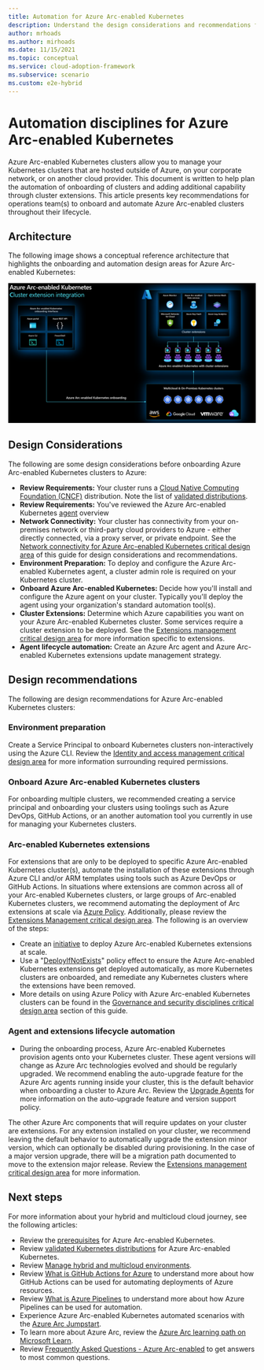 ```yaml
---
title: Automation for Azure Arc-enabled Kubernetes
description: Understand the design considerations and recommendations for automation of Arc-enabled Kubernetes
author: mrhoads
ms.author: mirhoads
ms.date: 11/15/2021
ms.topic: conceptual
ms.service: cloud-adoption-framework
ms.subservice: scenario
ms.custom: e2e-hybrid
---
```


# Automation disciplines for Azure Arc-enabled Kubernetes

Azure Arc-enabled Kubernetes clusters allow you to manage your Kubernetes clusters that are hosted outside of Azure, on your corporate network, or on another cloud provider.  This document is written to help plan the automation of onboarding of clusters and adding additional capability through cluster extensions.  This article presents key recommendations for operations team(s) to onboard and automate Azure Arc-enabled clusters throughout their lifecycle.

## Architecture

The following image shows a conceptual reference architecture that highlights the onboarding and automation design areas for Azure Arc-enabled Kubernetes:

![Azure Arc-enabled Kubernetes | Onboarding and VM Extension Integration](./media/arc-enabled-kubernetes-onboarding.png)

## Design Considerations

The following are some design considerations before onboarding Azure Arc-enabled Kubernetes clusters to Azure:

- **Review Requirements:** Your cluster runs a [Cloud Native Computing Foundation (CNCF)](/azure/azure-arc/kubernetes/overview#supported-kubernetes-distribution) distribution.  Note the list of [validated distributions](/azure/azure-arc/kubernetes/validation-program#validated-distributions).
- **Review Requirements:** You've reviewed the Azure Arc-enabled Kubernetes [agent](/azure/azure-arc/kubernetes/conceptual-agent-overview) overview
- **Network Connectivity:** Your cluster has connectivity from your on-premises network or third-party cloud providers to Azure - either directly connected, via a proxy server, or private endpoint.  See the [Network connectivity for Azure Arc-enabled Kubernetes critical design area](./network-connectivity.md) of this guide for design considerations and recommendations.
- **Environment Preparation:** To deploy and configure the Azure Arc-enabled Kubernetes agent, a cluster admin role is required on your Kubernetes cluster.
- **Onboard Azure Arc-enabled Kubernetes:** Decide how you'll install and configure the Azure agent on your cluster.  Typically you'll deploy the agent using your organization's standard automation tool(s).
- **Cluster Extensions:** Determine which Azure capabilities you want on your Azure Arc-enabled Kubernetes cluster.  Some services require a cluster extension to be deployed.  See the [Extensions management critical design area](./extensions-management.md) for more information specific to extensions.
- **Agent lifecycle automation:** Create an Azure Arc agent and Azure Arc-enabled Kubernetes extensions update management strategy.

## Design recommendations

The following are design recommendations for Azure Arc-enabled Kubernetes clusters:

### Environment preparation

Create a Service Principal to onboard Kubernetes clusters non-interactively using the Azure CLI. Review the [Identity and access management critical design area](./identity-access-management.md) for more information surrounding required permissions.

### Onboard Azure Arc-enabled Kubernetes clusters

For onboarding multiple clusters, we recommended creating a service principal and onboarding your clusters using toolings such as Azure DevOps, GitHub Actions, or an another automation tool you currently in use for managing your Kubernetes clusters.

### Arc-enabled Kubernetes extensions

For extensions that are only to be deployed to specific Azure Arc-enabled Kubernetes cluster(s), automate the installation of these extensions through Azure CLI and/or ARM templates using tools such as Azure DevOps or GitHub Actions.  In situations where extensions are common across all of your Arc-enabled Kubernetes clusters, or large groups of Arc-enabled Kubernetes clusters, we recommend automating the deployment of Arc extensions at scale via [Azure Policy](/azure/governance/policy/overview). Additionally, please review the [Extensions Management critical design area](./extensions-management.md). The following is an overview of the steps:

- Create an [initiative](/azure/security-center/security-policy-concept#what-is-a-security-initiative) to deploy Azure Arc-enabled Kubernetes extensions at scale.
- Use a "[DeployIfNotExists](/azure/governance/policy/concepts/effects#deployifnotexists)" policy effect to ensure the Azure Arc-enabled Kubernetes extensions get deployed automatically, as more Kubernetes clusters are onboarded, and remediate any Kubernetes clusters where the extensions have been removed.
- More details on using Azure Policy with Azure Arc-enabled Kubernetes clusters can be found in the [Governance and security disciplines critical design area](./governance-disciplines.md) section of this guide.

### Agent and extensions lifecycle automation

- During the onboarding process, Azure Arc-enabled Kubernetes provision agents onto your Kubernetes cluster. These agent versions will change as Azure Arc technologies evolved and should be regularly upgraded. We recommend enabling the auto-upgrade feature for the Azure Arc agents running inside your cluster, this is the default behavior when onboarding a cluster to Azure Arc. Review the [Upgrade Agents](/azure/azure-arc/kubernetes/agent-upgrade) for more information on the auto-upgrade feature and version support policy.

The other Azure Arc components that will require updates on your cluster are extensions. For any extension installed on your cluster, we recommend leaving the default behavior to automatically upgrade the extension minor version, which can optionally be disabled during provisioning. In the case of a major version upgrade, there will be a migration path documented to move to the extension major release. Review the [Extensions management critical design area](./extensions-management.md) for more information.

## Next steps

For more information about your hybrid and multicloud cloud journey, see the following articles:

- Review the [prerequisites](/azure/azure-arc/kubernetes/quickstart-connect-cluster?tabs=azure-cli#prerequisites) for Azure Arc-enabled Kubernetes.
- Review [validated Kubernetes distributions](/azure/azure-arc/kubernetes/validation-program#validated-distributions) for Azure Arc-enabled Kubernetes.
- Review [Manage hybrid and multicloud environments](/azure/cloud-adoption-framework/scenarios/hybrid/manage).
- Review [What is GitHub Actions for Azure](/azure/developer/github/github-actions) to understand more about how GitHub Actions can be used for automating deployments of Azure resources.
- Review [What is Azure Pipelines](/azure/devops/pipelines/get-started/what-is-azure-pipelines) to understand more about how Azure Pipelines can be used for automation.
- Experience Azure Arc-enabled Kubernetes automated scenarios with the [Azure Arc Jumpstart](https://azurearcjumpstart.io/azure_arc_jumpstart/azure_arc_k8s/).
- To learn more about Azure Arc, review the [Azure Arc learning path on Microsoft Learn](/learn/paths/manage-hybrid-infrastructure-with-azure-arc/).
- Review [Frequently Asked Questions - Azure Arc-enabled](/azure/azure-arc/kubernetes/faq) to get answers to most common questions.
